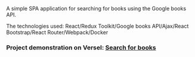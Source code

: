 A simple SPA application for searching for books using the Google books API.

The technologies used: React/Redux Toolkit/Google books API/Ajax/React Bootstrap/React Router/Webpack/Docker
### Project demonstration on Versel: [Search for books](https://search-books-lake.vercel.app/)